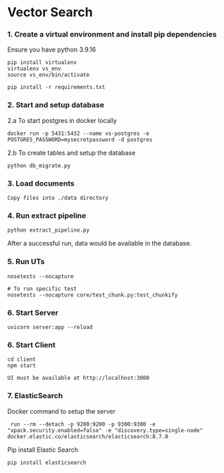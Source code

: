 # Vector Search

### 1. Create a virtual environment and install pip dependencies
Ensure you have python 3.9.16
```
pip install virtualenv
virtualenv vs_env
source vs_env/bin/activate

pip install -r requirements.txt
```

### 2. Start and setup database
2.a To start postgres in docker locally
```
docker run -p 5431:5432 --name vs-postgres -e POSTGRES_PASSWORD=mysecretpassword -d postgres
```
2.b To create tables and setup the database
```
python db_migrate.py
```

### 3. Load documents
```
Copy files into ./data directory
```

### 4. Run extract pipeline
```
python extract_pipeline.py
```
After a successful run, data would be available in the database.

### 5. Run UTs
```
nosetests --nocapture

# To run specific test
nosetests --nocapture core/test_chunk.py:test_chunkify
```

### 6. Start Server
```
uvicorn server:app --reload
```

### 6. Start Client
```
cd client
npm start

UI must be available at http://localhost:3000
```

### 7. ElasticSearch
Docker command to setup the server

```
 run --rm --detach -p 9200:9200 -p 9300:9300 -e "xpack.security.enabled=false" -e "discovery.type=single-node" docker.elastic.co/elasticsearch/elasticsearch:8.7.0
```

Pip install Elastic Search
```
pip install elasticsearch
```

